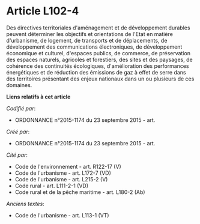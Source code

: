 # Article L102-4

Des directives territoriales d'aménagement et de développement durables peuvent déterminer les objectifs et orientations de
l'Etat en matière d'urbanisme, de logement, de transports et de déplacements, de développement des communications
électroniques, de développement économique et culturel, d'espaces publics, de commerce, de préservation des espaces naturels,
agricoles et forestiers, des sites et des paysages, de cohérence des continuités écologiques, d'amélioration des performances
énergétiques et de réduction des émissions de gaz à effet de serre dans des territoires présentant des enjeux nationaux dans
un ou plusieurs de ces domaines.

**Liens relatifs à cet article**

_Codifié par_:

  - ORDONNANCE n°2015-1174 du 23 septembre 2015 - art.

_Créé par_:

  - ORDONNANCE n°2015-1174 du 23 septembre 2015 - art.

_Cité par_:

  - Code de l'environnement - art. R122-17 (V)
  - Code de l'urbanisme - art. L172-7 (VD)
  - Code de l'urbanisme - art. L215-2 (V)
  - Code rural - art. L111-2-1 (VD)
  - Code rural et de la pêche maritime - art. L180-2 (Ab)

_Anciens textes_:

  - Code de l'urbanisme - art. L113-1 (VT)
